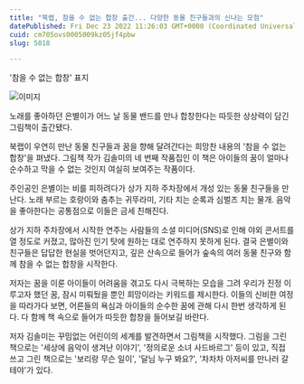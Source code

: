 ```yaml
---
title: "북랩, 참을 수 없는 합창 출간... 다양한 동물 친구들과의 신나는 모험"
datePublished: Fri Dec 23 2022 11:26:03 GMT+0000 (Coordinated Universal Time)
cuid: cm705ovs0005009kz05jf4pbw
slug: 5018

---
```



'참을 수 없는 합창' 표지

![이미지](https://cdn.hashnode.com/res/hashnode/image/upload/v1739258644067/4ea96408-33a3-4e98-bf2b-c8cb155464af.jpeg)

노래를 좋아하던 은별이가 어느 날 동물 밴드를 만나 합창한다는 따듯한 상상력이 담긴 그림책이 출간됐다.

북랩이 우연히 만난 동물 친구들과 꿈을 향해 달려간다는 희망찬 내용의 '참을 수 없는 합창'을 펴냈다. 그림책 작가 김솔미의 네 번째 작품집인 이 책은 아이들의 꿈이 얼마나 순수하고 막을 수 없는 것인지 여실히 보여주는 작품이다.

주인공인 은별이는 비를 피하려다가 상가 지하 주차장에서 개성 있는 동물 친구들을 만난다. 노래 부르는 호랑이와 춤추는 귀뚜라미, 기타 치는 순록과 심벌즈 치는 물개. 음악을 좋아한다는 공통점으로 이들은 금세 친해진다.

상가 지하 주차장에서 시작한 연주는 사람들의 소셜 미디어(SNS)로 인해 야외 콘서트를 열 정도로 커졌고, 많아진 인기 탓에 원하는 대로 연주하지 못하게 된다. 결국 은별이와 친구들은 답답한 현실을 벗어던지고, 깊은 산속으로 들어가 숲속의 여러 동물 친구와 함께 참을 수 없는 합창을 시작한다.

저자는 꿈을 이룬 아이들이 어려움을 겪고도 다시 극복하는 모습을 그려 우리가 진정 이루고자 했던 꿈, 잠시 미뤄뒀을 뿐인 희망이라는 키워드를 제시한다. 이들의 신비한 여정을 따라가다 보면, 어른들의 욕심과 아이들의 순수한 꿈에 관해 다시 한번 생각하게 된다. 다 함께 책 속으로 들어가 따듯한 합창을 들어보길 바란다.

저자 김솔미는 꾸밈없는 어린이의 세계를 발견하면서 그림책을 시작했다. 그림을 그린 책으로는 '세상에 음악이 생겨난 이야기', '정의로운 소녀 사드바르그' 등이 있고, 직접 쓰고 그린 책으로는 '보리랑 무슨 일이', '달님 누구 봐요?', '차차차 아저씨를 만나러 갈 테야'가 있다.
